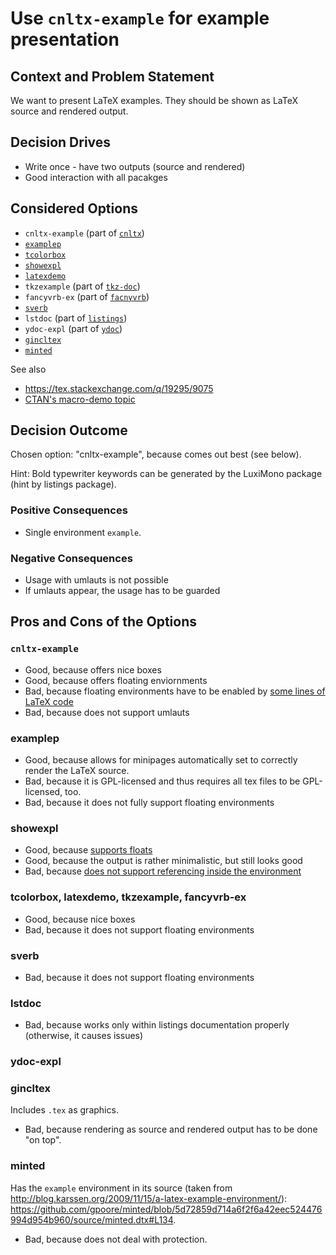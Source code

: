 # Use `cnltx-example` for example presentation

## Context and Problem Statement

We want to present LaTeX examples.
They should be shown as LaTeX source and rendered output.

## Decision Drives

* Write once - have two outputs (source and rendered)
* Good interaction with all pacakges

## Considered Options

* `cnltx-example` (part of [`cnltx`](https://www.ctan.org/pkg/cnltx))
* [`examplep`](https://github.com/koppor/examplep)
* [`tcolorbox`](https://www.ctan.org/pkg/tcolorbox)
* [`showexpl`](https://ctan.org/pkg/showexpl)
* [`latexdemo`](https://ctan.org/pkg/latexdemo)
* `tkzexample` (part of [`tkz-doc`](https://ctan.org/pkg/tkz-doc))
* `fancyvrb-ex` (part of [`facnyvrb`](https://ctan.org/pkg/fancyvrb))
* [`sverb`](https://www.ctan.org/pkg/sverb)
* `lstdoc` (part of [`listings`](https://www.ctan.org/pkg/listings))
* `ydoc-expl` (part of [`ydoc`](https://www.ctan.org/pkg/ydoc))
* [`gincltex`](https://ctan.org/pkg/gincltex)
* [`minted`](https://ctan.org/pkg/minted)

See also

* <https://tex.stackexchange.com/q/19295/9075>
* [CTAN's macro-demo topic](https://ctan.org/topic/macro-demo)

## Decision Outcome

Chosen option: "cnltx-example", because comes out best (see below).

Hint: Bold typewriter keywords can be generated by the LuxiMono package (hint by listings package).

### Positive Consequences

* Single environment `example`.

### Negative Consequences

* Usage with umlauts is not possible
* If umlauts appear, the usage has to be guarded

## Pros and Cons of the Options

### `cnltx-example`

* Good, because offers nice boxes
* Good, because offers floating enviornments
* Bad, because floating environments have to be enabled by [some lines of LaTeX code](https://github.com/cgnieder/cnltx/issues/4#issuecomment-625693834)
* Bad, because does not support umlauts

### examplep

* Good, because allows for minipages automatically set to correctly render the LaTeX source.
* Bad, because it is GPL-licensed and thus requires all tex files to be GPL-licensed, too.
* Bad, because it does not fully support floating environments

### showexpl

* Good, because [supports floats](https://github.com/rolfn/showexpl/issues/1)
* Good, because the output is rather minimalistic, but still looks good
* Bad, because [does not support referencing inside the environment](https://github.com/rolfn/showexpl/issues/5)

### tcolorbox, latexdemo, tkzexample, fancyvrb-ex

* Good, because nice boxes
* Bad, because it does not support floating environments

### sverb

* Bad, because it does not support floating environments

### lstdoc

* Bad, because works only within listings documentation properly (otherwise, it causes issues)

### ydoc-expl

### gincltex

Includes `.tex` as graphics.

* Bad, because rendering as source and rendered output has to be done "on top".

### minted

Has the `example` environment in its source (taken from <http://blog.karssen.org/2009/11/15/a-latex-example-environment/>): <https://github.com/gpoore/minted/blob/5d72859d714a6f2f6a42eec524476994d954b960/source/minted.dtx#L134>.

* Bad, because does not deal with protection.

<!-- markdownlint-disable-file MD013 -->
